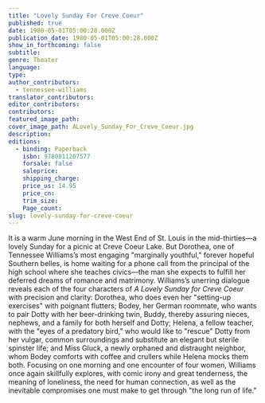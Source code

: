 ```yaml
---
title: "Lovely Sunday For Creve Coeur"
published: true
date: 1980-05-01T05:00:28.000Z
publication_date: 1980-05-01T05:00:28.000Z
show_in_forthcoming: false
subtitle:
genre: Theater
language:
type:
author_contributors:
  - tennessee-williams
translator_contributors:
editor_contributors:
contributors:
featured_image_path:
cover_image_path: ALovely_Sunday_For_Creve_Coeur.jpg
description:
editions:
  - binding: Paperback
    isbn: 9780811207577
    forsale: false
    saleprice:
    shipping_charge:
    price_us: 14.95
    price_cn:
    trim_size:
    Page_count:
slug: lovely-sunday-for-creve-coeur
---
```


It is a warm June morning in the West End of St. Louis in the mid-thirties––a lovely Sunday for a picnic at Creve Coeur Lake. But Dorothea, one of Tennessee Williams’s most engaging "marginally youthful," forever hopeful Southern belles, is home waiting for a phone call from the principal of the high school where she teaches civics––the man she expects to fulfill her deferred dreams of romance and matrimony. Williams’s unerring dialogue reveals each of the four characters of _A Lovely Sunday for Creve Coeur_ with precision and clarity: Dorothea, who does even her "setting-up exercises" with poignant flutters; Bodey, her German roommate, who wants to pair Dotty with her beer-drinking twin, Buddy, thereby assuring nieces, nephews, and a family for both herself and Dotty; Helena, a fellow teacher, with the "eyes of a predatory bird," who would like to "rescue" Dotty from her vulgar, common surroundings and substitute an elegant but sterile spinster life; and Miss Gluck, a newly orphaned and distraught neighbor, whom Bodey comforts with coffee and crullers while Helena mocks them both. Focusing on one morning and one encounter of four women, Williams once again skillfully explores, with comic irony and great tenderness, the meaning of loneliness, the need for human connection, as well as the inevitable compromises one must make to get through "the long run of life."


